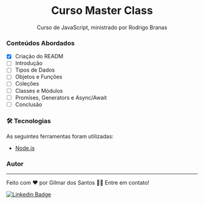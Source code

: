 <h1 align="center">Curso Master Class</h1>

<p align="center">Curso de JavaScript, ministrado por Rodrigo Branas </p>

### Conteúdos Abordados

- [x] Criação do READM
- [ ] Introdução
- [ ] Tipos de Dados
- [ ] Objetos e Funções
- [ ] Coleções
- [ ] Classes e Módulos
- [ ] Promises, Generators e Async/Await
- [ ] Conclusão

### 🛠 Tecnologias

As seguintes ferramentas foram utilizadas:

- [Node.js](https://nodejs.org/en/)

### Autor

---

Feito com ❤️ por Gilmar dos Santos 👋🏽 Entre em contato!

[![Linkedin Badge](https://img.shields.io/badge/-Gilmar-blue?style=flat-square&logo=Linkedin&logoColor=white&link=https://www.linkedin.com/in/gil-santana-b2b18416b/)](https://www.linkedin.com/in/gil-santana-b2b18416b/)
